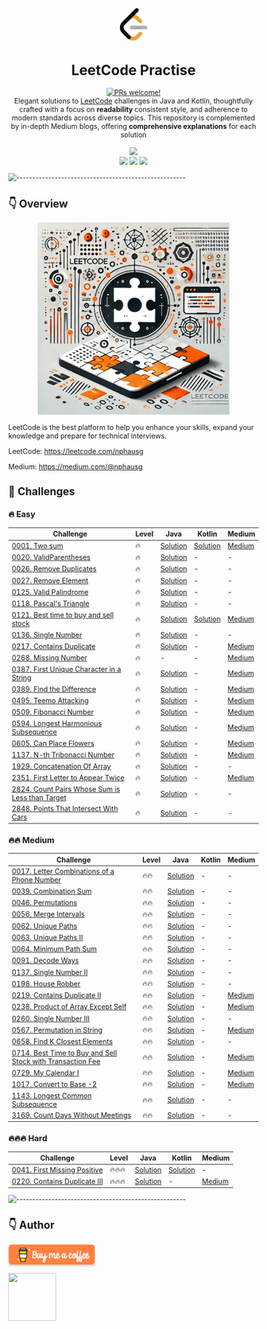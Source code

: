 <p align="center">
    <a href="https://revolut.me/nphausg" target="_blank"><img src="docs/images/leetcode.png" alt="nphausg" style="width: 56px !important;" ></a>
</p>
<h1 align="center"> LeetCode Practise </h1>
<p align="center">
<a href="https://reactnative.dev/docs/contributing">
    <img src="https://img.shields.io/badge/PRs-welcome-brightgreen.svg" alt="PRs welcome!" />
</a>
<br>
<span>Elegant solutions to <a href="https://leetcode.com/problemset/all/">LeetCode</a> challenges in Java and Kotlin, thoughtfully crafted
with a focus on <strong> readability </strong> consistent style, and adherence to modern standards across diverse topics. This repository is complemented by in-depth Medium blogs, offering <strong>comprehensive explanations</strong> for each solution</span>
<br>
<br>
<img src="https://img.shields.io/badge/Solved-60/3385%20=%201.7%25-blue.svg?style=flat-square" />
<br/>
<img src="https://img.shields.io/badge/Easy-32/842-5CB85C.svg?style=flat-square"/>
<img src="https://img.shields.io/badge/Medium-25/1766-F0AD4E.svg?style=flat-square"/>
<img src="https://img.shields.io/badge/Hard-4/777-D9534F.svg?style=flat-square"/>
<br/>
</p>

![-----------------------------------------------------](https://raw.githubusercontent.com/andreasbm/readme/master/assets/lines/colored.png)

## 👇 Overview

<p align="center">
<a href="https://revolut.me/nphausg" target="_blank"><img src="docs/images/leetcode_new.webp" alt="nphausg" style="width: 386px !important;" ></a>
</p>

LeetCode is the best platform to help you enhance your skills, expand your knowledge and prepare for technical
interviews.

LeetCode: https://leetcode.com/nphausg

Medium: https://medium.com/@nphausg

## 💎 Challenges

### 🔥 Easy

| Challenge                                                                                                        | Level | Java                                                                         | Kotlin                                                       | Medium                                                                                                                            |
|------------------------------------------------------------------------------------------------------------------|-------|------------------------------------------------------------------------------|--------------------------------------------------------------|-----------------------------------------------------------------------------------------------------------------------------------|
| [0001. Two sum](https://leetcode.com/problems/two-sum)                                                           | 🔥    | [Solution](src/com/nphausg/leetcode/easy/TwoSumJava.java)                    | [Solution](src/com/nphausg/leetcode/easy/TwoSum.kt)          | [Medium](https://levelup.gitconnected.com/leetcode-twosum-from-brute-force-to-optimal-solutions-3f0380eb79b4)                     |
| [0020. ValidParentheses](https://leetcode.com/problems/valid-parentheses)                                        | 🔥    | [Solution](src/com/nphausg/leetcode/easy/ValidParentheses.java)              | -                                                            | -                                                                                                                                 |
| [0026. Remove Duplicates](https://leetcode.com/problems/remove-duplicates-from-sorted-array)                     | 🔥    | [Solution](src/com/nphausg/leetcode/easy/RemoveDuplicates.java)              | -                                                            | -                                                                                                                                 |
| [0027. Remove Element](https://leetcode.com/problems/remove-element)                                             | 🔥    | [Solution](src/com/nphausg/leetcode/easy/RemoveElement.java)                 | -                                                            | -                                                                                                                                 |
| [0125. Valid Palindrome](https://leetcode.com/problems/valid-palindrome)                                         | 🔥    | [Solution](src/com/nphausg/leetcode/easy/ValidPalindrome.java)                 | -                                                            | -                                                                                                                                 |
| [0118. Pascal's Triangle](https://leetcode.com/problems/pascals-triangle)                                        | 🔥    | [Solution](src/com/nphausg/leetcode/easy/PascalTriangle.java)                 | -                                                            | -                                                                                                                                 |
| [0121. Best time to buy and sell stock](https://leetcode.com/problems/best-time-to-buy-and-sell-stock)           | 🔥    | [Solution](src/com/nphausg/leetcode/easy/BuyAndSellStockJava.java)           | [Solution](src/com/nphausg/leetcode/easy/BuyAndSellStock.kt) | [Medium](https://levelup.gitconnected.com/leetcode-best-time-to-buy-and-sell-stock-456a5e3ee550)                                  |
| [0136. Single Number](https://leetcode.com/problems/single-number)                                               | 🔥    | [Solution](src/com/nphausg/leetcode/easy/SingleNumber.java)                  | -                                                            | -                                                                                                                                 |
| [0217. Contains Duplicate](https://leetcode.com/problems/contains-duplicate)                                     | 🔥    | [Solution](src/com/nphausg/leetcode/easy/ContainsDuplicate.java)             | -                                                            | [Medium](https://levelup.gitconnected.com/leetcode-contains-duplicate-ed4ec042904f)                                               |
| [0268. Missing Number](https://leetcode.com/problems/missing-number)                                             | 🔥    | -                                                                            | -                                                            | [Medium](https://nphausg.medium.com/leetcode-0268-missing-number-a-deep-dive-into-efficient-solutions-with-java-91d3f983defc)     |
| [0387. First Unique Character in a String](https://leetcode.com/problems/first-unique-character-in-a-string)     | 🔥    | [Solution](src/com/nphausg/leetcode/easy/FirstUniqueCharacterInAString.java) | -                                                            | [Medium](https://nphausg.medium.com/leetcode-387-first-unique-character-22bf7752c35e)                                             |
| [0389. Find the Difference](https://leetcode.com/problems/find-the-difference)                                   | 🔥    | [Solution](src/com/nphausg/leetcode/easy/FindTheDifference.java)             | -                                                            | [Medium](https://levelup.gitconnected.com/leetcode-389-find-the-difference-exploring-all-solutions-can-be-with-java-a2be916767a0) |
| [0495. Teemo Attacking](https://leetcode.com/problems/teemo-attacking)                                           | 🔥    | [Solution](src/com/nphausg/leetcode/easy/TeemoAttacking.java)             | -                                                            | [Medium]() |
| [0509. Fibonacci Number](https://leetcode.com/problems/fibonacci-number)                                         | 🔥    | [Solution](src/com/nphausg/leetcode/easy/FibonacciNumber.java)             | -                                                            | [Medium]() |
| [0594. Longest Harmonious Subsequence](https://leetcode.com/problems/longest-harmonious-subsequence)             | 🔥    | [Solution](src/com/nphausg/leetcode/easy/LongestHarmoniousSubsequence.java)  | -                                                            | [Medium](https://medium.com/gitconnected/leetcode-0594-longest-harmonious-subsequence-all-solutions-explained-a2e34c82334b)       |
| [0605. Can Place Flowers](https://leetcode.com/problems/can-place-flowers)                                       | 🔥    | [Solution](src/com/nphausg/leetcode/easy/CanPlaceFlowers.java)  | -                                                            | [Medium]()       |
| [1137. N-th Tribonacci Number](https://leetcode.com/problems/n-th-tribonacci-number)                             | 🔥    | [Solution](src/com/nphausg/leetcode/easy/NthTribonacciNumber.java)  | -                                                            | [Medium]()       |
| [1929. Concatenation Of Array](https://leetcode.com/problems/concatenation-of-array)                             | 🔥    | [Solution](src/com/nphausg/leetcode/easy/ConcatenationArray.java)            | -                                                            | -                                                                                                                                 |
| [2351. First Letter to Appear Twice](https://leetcode.com/problems/first-letter-to-appear-twice)                 | 🔥    | [Solution](src/com/nphausg/leetcode/easy/FirstLetterToAppearTwice.java)      | -                                                            | [Medium](https://nphausg.medium.com/leetcode-2351-finding-the-first-letter-to-appear-twice-c8d175785353)                          |
| [2824. Count Pairs Whose Sum is Less than Target](https://leetcode.com/problems/count-pairs-whose-sum-is-less-than-target) | 🔥    | [Solution](src/com/nphausg/leetcode/easy/CountPairs.java)   | -                                                            | -                                                                                                                                 |
| [2848. Points That Intersect With Cars](https://leetcode.com/problems/points-that-intersect-with-cars)           | 🔥    | [Solution](src/com/nphausg/leetcode/easy/PointsThatIntersectWithCars.java)   | -                                                            | -                                                                                                                                 |

### 🔥🔥 Medium

| Challenge                                                                                                          | Level | Java                                                                      | Kotlin | Medium                                                                                                                |
|--------------------------------------------------------------------------------------------------------------------|-------|---------------------------------------------------------------------------|--------|-----------------------------------------------------------------------------------------------------------------------|
| [0017. Letter Combinations of a Phone Number](https://leetcode.com/problems/letter-combinations-of-a-phone-number) | 🔥🔥  | [Solution](src/com/nphausg/leetcode/medium/LetterCombinations.java)       | -      | -                                                                                                                     |
| [0039. Combination Sum](https://leetcode.com/problems/combination-sum)                                             | 🔥🔥  | [Solution](src/com/nphausg/leetcode/medium/CombinationSum.java)       | -      | -                                                                                                                     |
| [0046. Permutations](https://leetcode.com/problems/letter-combinations-of-a-phone-number)                          | 🔥🔥  | [Solution](src/com/nphausg/leetcode/medium/Permutations.java)             | -      | -                                                                                                                     |
| [0056. Merge Intervals](https://leetcode.com/problems/merge-intervals)                                             | 🔥🔥  | [Solution](src/com/nphausg/leetcode/medium/MergeIntervals.java)             | -      | -                                                                                                                     |
| [0062. Unique Paths](https://leetcode.com/problems/unique-paths)                                                   | 🔥🔥  | [Solution](src/com/nphausg/leetcode/medium/UniquePaths.java)             | -      | -                                                                                                                     |
| [0063. Unique Paths II ](https://leetcode.com/problems/unique-paths-ii)                                            | 🔥🔥  | [Solution](src/com/nphausg/leetcode/medium/UniquePathsII.java)             | -      | -                                                                                                                     |
| [0064. Minimum Path Sum ](https://leetcode.com/problems/minimum-path-sum)                                            | 🔥🔥  | [Solution](src/com/nphausg/leetcode/medium/MinimumPathSum.java)             | -      | -                                                                                                                     |
| [0091. Decode Ways](https://leetcode.com/problems/permutations)                                                    | 🔥🔥  | [Solution](src/com/nphausg/leetcode/medium/DecodeWays.java)               | -      | -                                                                                                                     |
| [0137. Single Number II](https://leetcode.com/problems/single-number-ii)                                           | 🔥🔥  | [Solution](src/com/nphausg/leetcode/medium/SingleNumberII.java)           | -      | -                                                                                                                     |
| [0198. House Robber](https://leetcode.com/problems/house-robber)                                                   | 🔥🔥  | [Solution](src/com/nphausg/leetcode/medium/HouseRobber.java)           | -      | -                                                                                                                     |
| [0219. Contains Duplicate II](https://leetcode.com/problems/contains-duplicate-ii)                                 | 🔥🔥  | [Solution](src/com/nphausg/leetcode/easy/ContainsDuplicate2.java)         | -      | [Medium](https://nphausg.medium.com/leetcode-contains-duplicate-ii-fb18e71189fb)                                      |
| [0238. Product of Array Except Self](https://leetcode.com/problems/product-of-array-except-self)                   | 🔥🔥  | [Solution](src/com/nphausg/leetcode/medium/ProductOfArrayExceptSelf.java) | -      | [Medium](https://levelup.gitconnected.com/leetcode-0238-product-of-array-except-self-java-solutions-72a17d5fe6bf)     |
| [0260. Single Number III](https://leetcode.com/problems/single-number-iii)                                         | 🔥🔥  | [Solution](src/com/nphausg/leetcode/medium/SingleNumberIII.java)          | -      | -                                                                                                                     |
| [0567. Permutation in String](https://leetcode.com/problems/permutation-in-string)                                 | 🔥🔥  | [Solution](src/com/nphausg/leetcode/medium/PermutationInString.java)      | -      | [Medium](https://nphausg.medium.com/leetcode-0567-understanding-all-solutions-for-permutation-in-string-872ad23c9a9a) |
| [0658. Find K Closest Elements](https://leetcode.com/problems/find-k-closest-elements)                             | 🔥🔥  | [Solution](src/com/nphausg/leetcode/medium/FindClosestElements.java)      | -      | -                                                                                                                     |
| [0714. Best Time to Buy and Sell Stock with Transaction Fee](https://leetcode.com/problems/best-time-to-buy-and-sell-stock-with-transaction-fee)                                    | 🔥🔥  | [Solution](src/com/nphausg/leetcode/medium/BuyAndSellStockFee.java)              | -      | [Medium](https://nphausg.medium.com/leetcode-0729-effortless-scheduling-a-comprehensive-guide-1b17a0b24ad5)           |
| [0729. My Calendar I](https://leetcode.com/problems/my-calendar-i)                                                 | 🔥🔥  | [Solution](src/com/nphausg/leetcode/medium/MyCalendarI.java)              | -      | [Medium](https://nphausg.medium.com/leetcode-0729-effortless-scheduling-a-comprehensive-guide-1b17a0b24ad5)           |
| [1017. Convert to Base -2](https://leetcode.com/problems/convert-to-base-2)                                                 | 🔥🔥  | [Solution](src/com/nphausg/leetcode/medium/ConvertToBaseMinus2.java)              | -      | [Medium]()           |
| [1143. Longest Common Subsequence](https://leetcode.com/problems/longest-common-subsequence)                       | 🔥🔥  | [Solution](src/com/nphausg/leetcode/medium/LongestCommonSubsequence.java) | -      | -                                                                                                                     |
| [3169. Count Days Without Meetings](https://leetcode.com/problems/count-days-without-meetings)                     | 🔥🔥  | [Solution](src/com/nphausg/leetcode/medium/CountDaysWithoutMeetings.java) | -      | -                                                                                                                     |

### 🔥🔥🔥 Hard

| Challenge                                                                            | Level  | Java                                                                | Kotlin                                                            | Medium                                                                                  |
|--------------------------------------------------------------------------------------|--------|---------------------------------------------------------------------|-------------------------------------------------------------------|-----------------------------------------------------------------------------------------|
| [0041. First Missing Positive](https://leetcode.com/problems/first-missing-positive) | 🔥🔥🔥 | [Solution](src/com/nphausg/leetcode/hard/FirstMissingPositive.java) | [Solution](src/com/nphausg/leetcode/hard/FirstMissingPositive.kt) | -                                                                                       |
| [0220. Contains Duplicate III](https://leetcode.com/problems/contains-duplicate-iii) | 🔥🔥🔥 | [Solution](src/com/nphausg/leetcode/hard/ContainsDuplicate3.java)   | -                                                                 | [Medium](https://levelup.gitconnected.com/leetcode-contains-duplicate-iii-0fd4bbf0252f) |

![-----------------------------------------------------](https://raw.githubusercontent.com/andreasbm/readme/master/assets/lines/colored.png)

## 👇 Author

<a href="https://revolut.me/nphausg" target="_blank"><img src="docs/images/buymeacoffee.webp" alt="nphausg" style="height: 41px !important;width: 174px !important;box-shadow: 0px 3px 2px 0px rgba(190, 190, 190, 0.5) !important;-webkit-box-shadow: 0px 3px 2px 0px rgba(190, 190, 190, 0.5) !important;" ></a>
<p>
    <a href="https://nphausg.medium.com/" target="_blank">
    <img src="https://avatars2.githubusercontent.com/u/13111806?s=400&u=f09b6160dbbe2b7eeae0aeb0ab4efac0caad57d7&v=4" width="96" height="96" alt="">
    </a>
</p>
